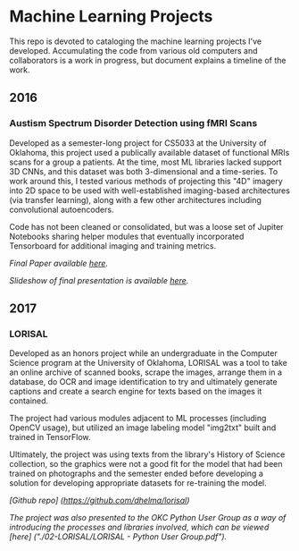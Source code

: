 # Machine Learning Projects

This repo is devoted to cataloging the machine learning projects I've developed. Accumulating the code from various old computers and collaborators is a work in progress, but document explains a timeline of the work.

## 2016

### Austism Spectrum Disorder Detection using fMRI Scans

Developed as a semester-long project for CS5033 at the University of Oklahoma, this project used a publically available dataset of functional MRIs scans for a group a patients. At the time, most ML libraries lacked support 3D CNNs, and this dataset was both 3-dimensional and a time-series. To work around this, I tested various methods of projecting this "4D" imagery into 2D space to be used with well-established imaging-based architectures (via transfer learning), along with a few other architectures including convolutional autoencoders.

Code has not been cleaned or consolidated, but was a loose set of Jupiter Notebooks sharing helper modules that eventually incorporated Tensorboard for additional imaging and training metrics.

_Final Paper available [here]('./01-AutismFMRI/AutismFMRI-Paper.pdf')._

_Slideshow of final presentation is available [here]('./01-AutismFMRI/AutismFMRI-Presentation.pdf')._

## 2017

### LORISAL

Developed as an honors project while an undergraduate in the Computer Science program at the University of Oklahoma, LORISAL was a tool to take an online archive of scanned books, scrape the images, arrange them in a database, do OCR and image identification to try and ultimately generate captions and create a search engine for texts based on the images it contained.

The project had various modules adjacent to ML processes (including OpenCV usage), but utilized an image labeling model "img2txt" built and trained in TensorFlow.

Ultimately, the project was using texts from the library's History of Science collection, so the graphics were not a good fit for the model that had been trained on photographs and the semester ended before developing a solution for developing appropriate datasets for re-training the model.

_[Github repo] (https://github.com/dhelma/lorisal)_

_The project was also presented to the OKC Python User Group as a way of introducing the processes and libraries involved, which can be viewed [here] ("./02-LORISAL/LORISAL - Python User Group.pdf")._
